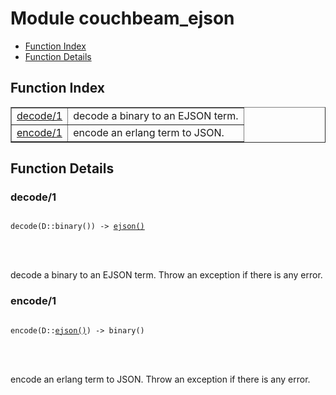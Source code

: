 

# Module couchbeam_ejson #
* [Function Index](#index)
* [Function Details](#functions)


<a name="index"></a>

## Function Index ##


<table width="100%" border="1" cellspacing="0" cellpadding="2" summary="function index"><tr><td valign="top"><a href="#decode-1">decode/1</a></td><td>decode a binary to an EJSON term.</td></tr><tr><td valign="top"><a href="#encode-1">encode/1</a></td><td>encode an erlang term to JSON.</td></tr></table>


<a name="functions"></a>

## Function Details ##

<a name="decode-1"></a>

### decode/1 ###


<pre><code>
decode(D::binary()) -&gt; <a href="#type-ejson">ejson()</a>
</code></pre>

<br></br>


decode a binary to an EJSON term. Throw an exception if there is
any error.
<a name="encode-1"></a>

### encode/1 ###


<pre><code>
encode(D::<a href="#type-ejson">ejson()</a>) -&gt; binary()
</code></pre>

<br></br>


encode an erlang term to JSON. Throw an exception if there is
any error.

